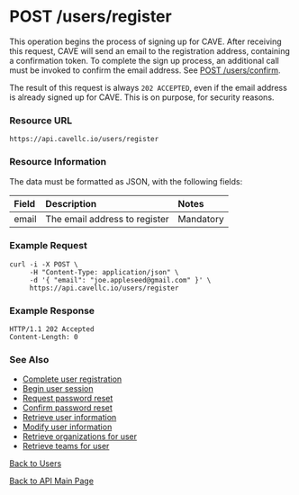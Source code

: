 # POST /users/register
This operation begins the process of signing up for CAVE. After receiving this request, CAVE will send an email to the registration address, containing a confirmation token. To complete the sign up process, an additional call must be invoked to confirm the email address. See [POST /users/confirm](confirm.md).

The result of this request is always `202 ACCEPTED`, even if the email address is already signed up for CAVE. This is on purpose, for security reasons.

### Resource URL

`https://api.cavellc.io/users/register`

### Resource Information

The data must be formatted as JSON, with the following fields:

Field | Description | Notes
:---- | :---------- | :----
email | The email address to register | Mandatory


### Example Request

    curl -i -X POST \
         -H "Content-Type: application/json" \
         -d '{ "email": "joe.appleseed@gmail.com" }' \
         https://api.cavellc.io/users/register


### Example Response

    HTTP/1.1 202 Accepted
    Content-Length: 0
    
### See Also

* [Complete user registration](confirm.md)
* [Begin user session](login.md)
* [Request password reset](forgot-password.md)
* [Confirm password reset](reset-password.md)
* [Retrieve user information](get-info.md)
* [Modify user information](patch-info.md)
* [Retrieve organizations for user](get-organizations.md)
* [Retrieve teams for user](get-teams.md)

[Back to Users](README.md)

[Back to API Main Page](../api.md)
